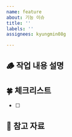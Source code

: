 ```yaml
---
name: feature
about: 기능 이슈
title: ''
labels: ''
assignees: kyungmin08g

---
```


## 🪵 작업 내용 설명
<!-- 해당 브랜치에서 작업할 내용을 간단하게 작성해주세요 -->

## 🍀 체크리스트
<!---  "중요한 순서" 대로 작업 리스트를 작성해주세요 -->
- [ ]

## 📒 참고 자료
<!---  진행하면서 참고했던 자료들을 올려주세요. -->
